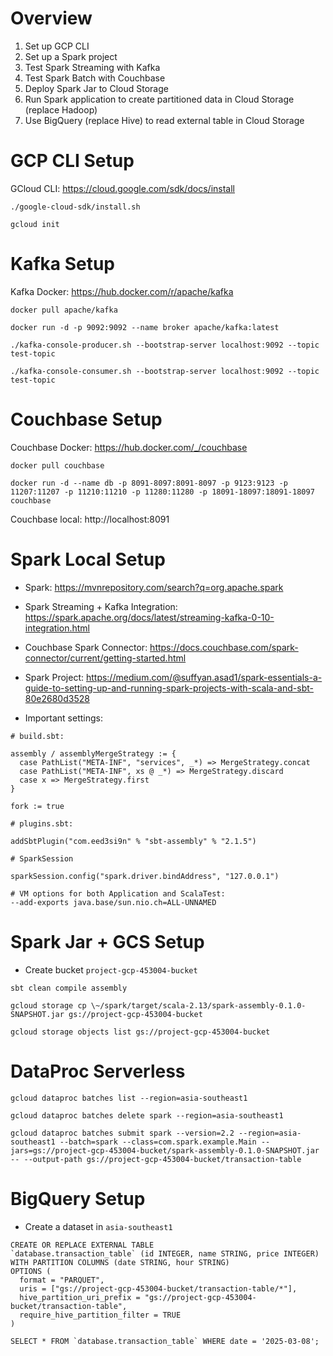 # Overview

1. Set up GCP CLI
2. Set up a Spark project
3. Test Spark Streaming with Kafka
4. Test Spark Batch with Couchbase
5. Deploy Spark Jar to Cloud Storage
6. Run Spark application to create partitioned data in Cloud Storage (replace Hadoop)
7. Use BigQuery (replace Hive) to read external table in Cloud Storage

# GCP CLI Setup

GCloud CLI: https://cloud.google.com/sdk/docs/install

```
./google-cloud-sdk/install.sh

gcloud init
```

# Kafka Setup

Kafka Docker: https://hub.docker.com/r/apache/kafka

```
docker pull apache/kafka

docker run -d -p 9092:9092 --name broker apache/kafka:latest

./kafka-console-producer.sh --bootstrap-server localhost:9092 --topic test-topic

./kafka-console-consumer.sh --bootstrap-server localhost:9092 --topic test-topic
```

# Couchbase Setup

Couchbase Docker: https://hub.docker.com/_/couchbase

```
docker pull couchbase

docker run -d --name db -p 8091-8097:8091-8097 -p 9123:9123 -p 11207:11207 -p 11210:11210 -p 11280:11280 -p 18091-18097:18091-18097 couchbase
```

Couchbase local: http://localhost:8091

# Spark Local Setup

- Spark: https://mvnrepository.com/search?q=org.apache.spark

- Spark Streaming + Kafka Integration: https://spark.apache.org/docs/latest/streaming-kafka-0-10-integration.html

- Couchbase Spark Connector: https://docs.couchbase.com/spark-connector/current/getting-started.html

- Spark Project: https://medium.com/@suffyan.asad1/spark-essentials-a-guide-to-setting-up-and-running-spark-projects-with-scala-and-sbt-80e2680d3528

- Important settings:

```
# build.sbt:

assembly / assemblyMergeStrategy := {
  case PathList("META-INF", "services", _*) => MergeStrategy.concat
  case PathList("META-INF", xs @ _*) => MergeStrategy.discard
  case x => MergeStrategy.first
}

fork := true

# plugins.sbt:

addSbtPlugin("com.eed3si9n" % "sbt-assembly" % "2.1.5")

# SparkSession

sparkSession.config("spark.driver.bindAddress", "127.0.0.1")

# VM options for both Application and ScalaTest:
--add-exports java.base/sun.nio.ch=ALL-UNNAMED
```

# Spark Jar + GCS Setup

- Create bucket `project-gcp-453004-bucket`

```
sbt clean compile assembly

gcloud storage cp \~/spark/target/scala-2.13/spark-assembly-0.1.0-SNAPSHOT.jar gs://project-gcp-453004-bucket

gcloud storage objects list gs://project-gcp-453004-bucket
```

# DataProc Serverless

```
gcloud dataproc batches list --region=asia-southeast1

gcloud dataproc batches delete spark --region=asia-southeast1

gcloud dataproc batches submit spark --version=2.2 --region=asia-southeast1 --batch=spark --class=com.spark.example.Main --jars=gs://project-gcp-453004-bucket/spark-assembly-0.1.0-SNAPSHOT.jar -- --output-path gs://project-gcp-453004-bucket/transaction-table
```

# BigQuery Setup

- Create a dataset in `asia-southeast1`

```
CREATE OR REPLACE EXTERNAL TABLE
`database.transaction_table` (id INTEGER, name STRING, price INTEGER)
WITH PARTITION COLUMNS (date STRING, hour STRING)
OPTIONS (
  format = "PARQUET",
  uris = ["gs://project-gcp-453004-bucket/transaction-table/*"],
  hive_partition_uri_prefix = "gs://project-gcp-453004-bucket/transaction-table",
  require_hive_partition_filter = TRUE
)

SELECT * FROM `database.transaction_table` WHERE date = '2025-03-08';
```
